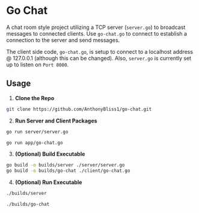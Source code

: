 # Go Chat

A chat room style project utilizing a TCP server (`server.go`) to broadcast messages to connected clients. Use `go-chat.go` to connect to establish a connection to the server and send messages. 

The client side code, `go-chat.go`, is setup to connect to a localhost address @ 127.0.0.1 (although this can be changed). Also, `server.go` is currently set up to listen on `Port 8000`.

## Usage 

1. **Clone the Repo**
```bash
git clone https://github.com/AnthonyBliss1/go-chat.git
```

2. **Run Server and Client Packages** 
```bash 
go run server/server.go
```

```bash 
go run app/go-chat.go
```

3. **(Optional) Build Executable**
```bash 
go build -o builds/server ./server/server.go
go build -o builds/go-chat ./client/go-chat.go
```

4. **(Optional) Run Executable**
```bash 
./builds/server
```

```bash
./builds/go-chat
```